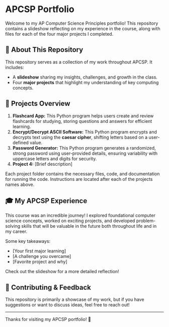 # APCSP Portfolio

Welcome to my AP Computer Science Principles portfolio! This repository contains a slideshow reflecting on my experience in the course, along with files for each of the four major projects I completed.

## 📖 About This Repository

This repository serves as a collection of my work throughout APCSP. It includes:
- A **slideshow** sharing my insights, challenges, and growth in the class.
- Four **major projects** that highlight my understanding of key computing concepts.

## 🚀 Projects Overview

1. **Flashcard App:** This Python program helps users create and review flashcards for studying, storing questions and answers for efficient learning.
2. **Encrypt/Decrypt ASCII Software:** This Python program encrypts and decrypts text using the **caesar cipher**, shifting letters based on a user-defined value.
3. **Password Generator:** This Python program generates a randomized, strong password using user-provided details, ensuring variability with uppercase letters and digits for security.
4. **Project 4:** [Brief description]

Each project folder contains the necessary files, code, and documentation for running the code. 
Instructions are located after each of the projects names above.

## 🎓 My APCSP Experience

This course was an incredible journey! I explored foundational computer science concepts, worked on exciting projects, and developed problem-solving skills that will be valuable in the future both throughout life and in my career.

Some key takeaways:
- [Your first major learning]
- [A challenge you overcame]
- [Favorite project and why]

Check out the slideshow for a more detailed reflection!

## 📢 Contributing & Feedback

This repository is primarily a showcase of my work, but if you have suggestions or want to discuss ideas, feel free to reach out!

---

Thanks for visiting my APCSP portfolio! 🚀
